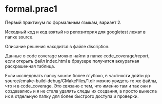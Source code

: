 # formal.prac1
Первый практикум по формальным языкам, вариант 2.

Исходный код и код взятый из репозитория для googletest лежат в папке source.

Описание решения находится в файле discription.

Данные о code coverage можно найти в папке code_coverage/report, если открыть файл index.html в браузере получится аккуратная раскрашенная таблица.

Если исследовать папку source более глубоко, в частности дойти до source/cmake-build-debug/CMakeFiles/1.dir можно увидеть те же файлы, что и в code_coverage. Это связано с тем, что именно там и так они и создавались и я не стала удалять следы их создания, а просто вынесла их в отдельную папку для более быстрого доступа и проверки.


